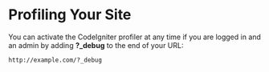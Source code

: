 # Profiling Your Site

You can activate the CodeIgniter profiler at any time if you are logged in and an admin by adding **?_debug** to the end of your URL:

	http://example.com/?_debug